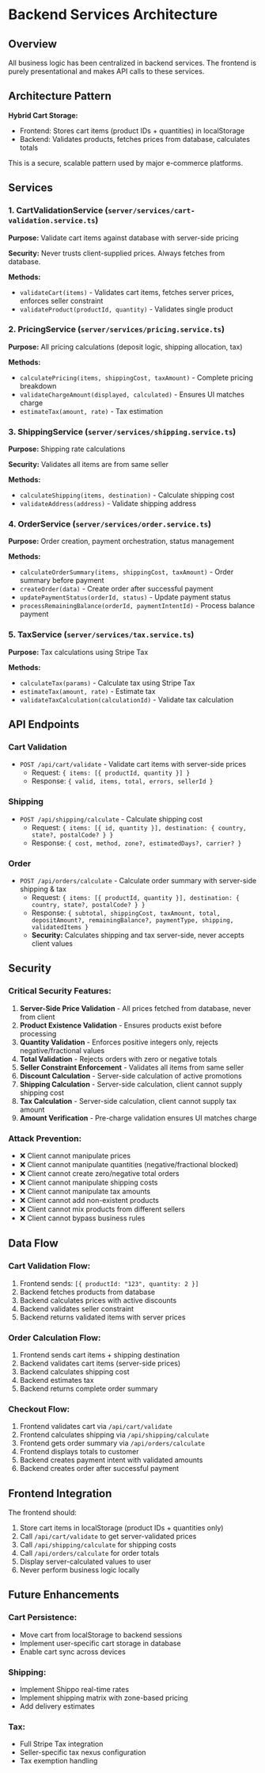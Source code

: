 # Backend Services Architecture

## Overview
All business logic has been centralized in backend services. The frontend is purely presentational and makes API calls to these services.

## Architecture Pattern

**Hybrid Cart Storage:**
- Frontend: Stores cart items (product IDs + quantities) in localStorage
- Backend: Validates products, fetches prices from database, calculates totals

This is a secure, scalable pattern used by major e-commerce platforms.

## Services

### 1. CartValidationService (`server/services/cart-validation.service.ts`)
**Purpose:** Validate cart items against database with server-side pricing

**Security:** Never trusts client-supplied prices. Always fetches from database.

**Methods:**
- `validateCart(items)` - Validates cart items, fetches server prices, enforces seller constraint
- `validateProduct(productId, quantity)` - Validates single product

### 2. PricingService (`server/services/pricing.service.ts`)
**Purpose:** All pricing calculations (deposit logic, shipping allocation, tax)

**Methods:**
- `calculatePricing(items, shippingCost, taxAmount)` - Complete pricing breakdown
- `validateChargeAmount(displayed, calculated)` - Ensures UI matches charge
- `estimateTax(amount, rate)` - Tax estimation

### 3. ShippingService (`server/services/shipping.service.ts`)
**Purpose:** Shipping rate calculations

**Security:** Validates all items are from same seller

**Methods:**
- `calculateShipping(items, destination)` - Calculate shipping cost
- `validateAddress(address)` - Validate shipping address

### 4. OrderService (`server/services/order.service.ts`)
**Purpose:** Order creation, payment orchestration, status management

**Methods:**
- `calculateOrderSummary(items, shippingCost, taxAmount)` - Order summary before payment
- `createOrder(data)` - Create order after successful payment
- `updatePaymentStatus(orderId, status)` - Update payment status
- `processRemainingBalance(orderId, paymentIntentId)` - Process balance payment

### 5. TaxService (`server/services/tax.service.ts`)
**Purpose:** Tax calculations using Stripe Tax

**Methods:**
- `calculateTax(params)` - Calculate tax using Stripe Tax
- `estimateTax(amount, rate)` - Estimate tax
- `validateTaxCalculation(calculationId)` - Validate tax calculation

## API Endpoints

### Cart Validation
- `POST /api/cart/validate` - Validate cart items with server-side prices
  - Request: `{ items: [{ productId, quantity }] }`
  - Response: `{ valid, items, total, errors, sellerId }`

### Shipping
- `POST /api/shipping/calculate` - Calculate shipping cost
  - Request: `{ items: [{ id, quantity }], destination: { country, state?, postalCode? } }`
  - Response: `{ cost, method, zone?, estimatedDays?, carrier? }`

### Order
- `POST /api/orders/calculate` - Calculate order summary with server-side shipping & tax
  - Request: `{ items: [{ productId, quantity }], destination: { country, state?, postalCode? } }`
  - Response: `{ subtotal, shippingCost, taxAmount, total, depositAmount?, remainingBalance?, paymentType, shipping, validatedItems }`
  - **Security:** Calculates shipping and tax server-side, never accepts client values

## Security

### Critical Security Features:
1. **Server-Side Price Validation** - All prices fetched from database, never from client
2. **Product Existence Validation** - Ensures products exist before processing
3. **Quantity Validation** - Enforces positive integers only, rejects negative/fractional values
4. **Total Validation** - Rejects orders with zero or negative totals
5. **Seller Constraint Enforcement** - Validates all items from same seller
6. **Discount Calculation** - Server-side calculation of active promotions
7. **Shipping Calculation** - Server-side calculation, client cannot supply shipping cost
8. **Tax Calculation** - Server-side calculation, client cannot supply tax amount
9. **Amount Verification** - Pre-charge validation ensures UI matches charge

### Attack Prevention:
- ❌ Client cannot manipulate prices
- ❌ Client cannot manipulate quantities (negative/fractional blocked)
- ❌ Client cannot create zero/negative total orders
- ❌ Client cannot manipulate shipping costs
- ❌ Client cannot manipulate tax amounts
- ❌ Client cannot add non-existent products
- ❌ Client cannot mix products from different sellers
- ❌ Client cannot bypass business rules

## Data Flow

### Cart Validation Flow:
1. Frontend sends: `[{ productId: "123", quantity: 2 }]`
2. Backend fetches products from database
3. Backend calculates prices with active discounts
4. Backend validates seller constraint
5. Backend returns validated items with server prices

### Order Calculation Flow:
1. Frontend sends cart items + shipping destination
2. Backend validates cart items (server-side prices)
3. Backend calculates shipping cost
4. Backend estimates tax
5. Backend returns complete order summary

### Checkout Flow:
1. Frontend validates cart via `/api/cart/validate`
2. Frontend calculates shipping via `/api/shipping/calculate`
3. Frontend gets order summary via `/api/orders/calculate`
4. Frontend displays totals to customer
5. Backend creates payment intent with validated amounts
6. Backend creates order after successful payment

## Frontend Integration

The frontend should:
1. Store cart items in localStorage (product IDs + quantities only)
2. Call `/api/cart/validate` to get server-validated prices
3. Call `/api/shipping/calculate` for shipping costs
4. Call `/api/orders/calculate` for order totals
5. Display server-calculated values to user
6. Never perform business logic locally

## Future Enhancements

### Cart Persistence:
- Move cart from localStorage to backend sessions
- Implement user-specific cart storage in database
- Enable cart sync across devices

### Shipping:
- Implement Shippo real-time rates
- Implement shipping matrix with zone-based pricing
- Add delivery estimates

### Tax:
- Full Stripe Tax integration
- Seller-specific tax nexus configuration
- Tax exemption handling

